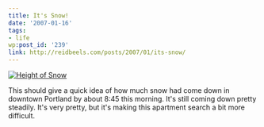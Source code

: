 ```yaml
---
title: It's Snow!
date: '2007-01-16'
tags:
- life
wp:post_id: '239'
link: http://reidbeels.com/posts/2007/01/its-snow/
---
```


[![Height of Snow](http://farm1.static.flickr.com/127/359608570_ade37c5883.jpg)](http://www.flickr.com/photos/reidab/359608570/)


This should give a quick idea of how much snow had come down in downtown Portland by about 8:45 this morning. It's still coming down pretty steadily. It's very pretty, but it's making this apartment search a bit more difficult.
